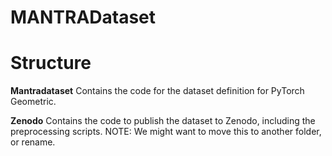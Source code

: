 # MANTRADataset

# Structure 

**Mantradataset**
Contains the code for the dataset definition for PyTorch Geometric. 

**Zenodo** 
Contains the code to publish the dataset to Zenodo, including the 
preprocessing scripts. 
NOTE: We might want to move this to another folder, or rename. 
